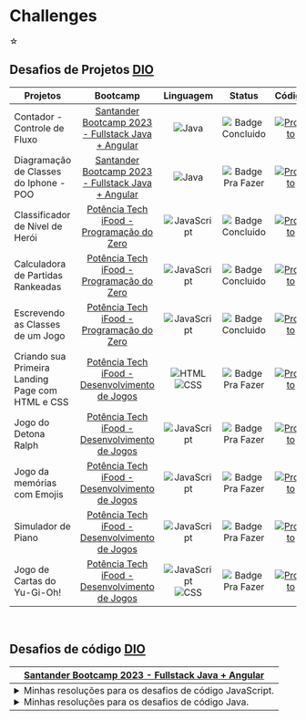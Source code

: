 # Challenges

☆

## Desafios de Projetos [DIO](https://web.dio.me)

| Projetos | Bootcamp |  Linguagem | Status |  Código | 
| ------ | :----------: | :----------: | :---: |:-----: |
| Contador - Controle de Fluxo | [Santander Bootcamp 2023 - Fullstack Java + Angular](https://web.dio.me/track/bf7abb82-1324-4074-9949-f474a1a911fe) | ![Java](https://img.shields.io/badge/-Java-05122A?style=flat&logo=openjdk) | ![Badge Concluido ](https://img.shields.io/badge/CONCLUIDO-44CC11?style=for-the-badge) | [![Projeto](https://img.shields.io/badge/Projeto-FF5A5F?style=for-the-badge)](https://github.com/arodlima/challenges/tree/main/DIO/Desafios%20de%20Projetos/_Java/controle-fluxo) | 
| Diagramação de Classes do Iphone - POO | [Santander Bootcamp 2023 - Fullstack Java + Angular](https://web.dio.me/track/bf7abb82-1324-4074-9949-f474a1a911fe)| ![Java](https://img.shields.io/badge/-Java-05122A?style=flat&logo=openjdk) |  ![Badge Pra Fazer](https://img.shields.io/badge/PARA%20FAZER-9999A1?style=for-the-badge) | [![Projeto](https://img.shields.io/badge/Projeto-FF5A5F?style=for-the-badge)](linkaqui) |
| Classificador de Nível de Herói | [Potência Tech iFood - Programação do Zero](https://web.dio.me/track/potencia-tech-ifood-programacao-do-zero) | ![JavaScript](https://img.shields.io/badge/-JavaScript-05122A?style=flat&logo=JavaScript) | ![Badge Concluido ](https://img.shields.io/badge/CONCLUIDO-44CC11?style=for-the-badge) | [![Projeto](https://img.shields.io/badge/Projeto-FF5A5F?style=for-the-badge)](https://github.com/arodlima/challenges/tree/main/DIO/Desafios%20de%20Projetos/Classificador%20de%20Nível%20de%20Herói) | 
| Calculadora de Partidas Rankeadas | [Potência Tech iFood - Programação do Zero](https://web.dio.me/track/potencia-tech-ifood-programacao-do-zero) | ![JavaScript](https://img.shields.io/badge/-JavaScript-05122A?style=flat&logo=JavaScript) | ![Badge Concluido ](https://img.shields.io/badge/CONCLUIDO-44CC11?style=for-the-badge) | [![Projeto](https://img.shields.io/badge/Projeto-FF5A5F?style=for-the-badge)](https://github.com/arodlima/challenges/tree/main/DIO/Desafios%20de%20Projetos/Calculadora%20de%20Partidas%20Rankeadas) |
| Escrevendo as Classes de um Jogo | [Potência Tech iFood - Programação do Zero](https://web.dio.me/track/potencia-tech-ifood-programacao-do-zero) | ![JavaScript](https://img.shields.io/badge/-JavaScript-05122A?style=flat&logo=JavaScript) | ![Badge Concluido ](https://img.shields.io/badge/CONCLUIDO-44CC11?style=for-the-badge) | [![Projeto](https://img.shields.io/badge/Projeto-FF5A5F?style=for-the-badge)](linkaqui) |
| Criando sua Primeira Landing Page com HTML e CSS | [Potência Tech iFood - Desenvolvimento de Jogos](link) | ![HTML](https://img.shields.io/badge/-HTML-05122A?style=flat&logo=html5) <br> ![CSS](https://img.shields.io/badge/-CSS-05122A?style=flat&logo=css3) | ![Badge Pra Fazer](https://img.shields.io/badge/PARA%20FAZER-9999A1?style=for-the-badge) | [![Projeto](https://img.shields.io/badge/Projeto-FF5A5F?style=for-the-badge)](linkaqui) |
| Jogo do Detona Ralph | [Potência Tech iFood - Desenvolvimento de Jogos](link) | ![JavaScript](https://img.shields.io/badge/-JavaScript-05122A?style=flat&logo=JavaScript) | ![Badge Pra Fazer](https://img.shields.io/badge/PARA%20FAZER-9999A1?style=for-the-badge) | [![Projeto](https://img.shields.io/badge/Projeto-FF5A5F?style=for-the-badge)](linkaqui) |
| Jogo da memórias com Emojis | [Potência Tech iFood - Desenvolvimento de Jogos](link) | ![JavaScript](https://img.shields.io/badge/-JavaScript-05122A?style=flat&logo=JavaScript) | ![Badge Pra Fazer](https://img.shields.io/badge/PARA%20FAZER-9999A1?style=for-the-badge) | [![Projeto](https://img.shields.io/badge/Projeto-FF5A5F?style=for-the-badge)](linkaqui) |
| Simulador de Piano | [Potência Tech iFood - Desenvolvimento de Jogos](link) | ![JavaScript](https://img.shields.io/badge/-JavaScript-05122A?style=flat&logo=JavaScript) | ![Badge Pra Fazer](https://img.shields.io/badge/PARA%20FAZER-9999A1?style=for-the-badge) | [![Projeto](https://img.shields.io/badge/Projeto-FF5A5F?style=for-the-badge)](linkaqui) |
| Jogo de Cartas do Yu-Gi-Oh! | [Potência Tech iFood - Desenvolvimento de Jogos](link) | ![JavaScript](https://img.shields.io/badge/-JavaScript-05122A?style=flat&logo=JavaScript) <br> ![CSS](https://img.shields.io/badge/-CSS-05122A?style=flat&logo=css3) | ![Badge Pra Fazer](https://img.shields.io/badge/PARA%20FAZER-9999A1?style=for-the-badge) | [![Projeto](https://img.shields.io/badge/Projeto-FF5A5F?style=for-the-badge)](linkaqui) |

<br>

## Desafios de código [DIO](https://web.dio.me)

|[Santander Bootcamp 2023 - Fullstack Java + Angular](https://web.dio.me/track/bf7abb82-1324-4074-9949-f474a1a911fe) |
| --- |
| <details> <summary>Minhas resoluções para os desafios de código JavaScript.</summary> <table><tr><th>N°</th><th>Desafios JavaScript</th><th>Código</th></tr><tr><td>01</td><td>Equilibrando o Saldo</td><td>[![Desafio](https://img.shields.io/badge/Desafio-ABF285?style=for-the-badge)](https://github.com/arodlima/challenges/tree/main/DIO/JavaScript/01%20-%20Equilibrando%20o%20saldo)</td></tr><tr><td>02</td><td>Organizando Seus Ativos</td><td>[![Desafio](https://img.shields.io/badge/Desafio-ABF285?style=for-the-badge)](https://github.com/arodlima/challenges/tree/main/DIO/JavaScript/02%20-%20Organizando%20seus%20ativos)</td></tr><tr><td>03</td><td>Condicionalmente Rico</td><td>[![Desafio](https://img.shields.io/badge/Desafio-ABF285?style=for-the-badge)](https://github.com/arodlima/challenges/tree/main/DIO/JavaScript/03%20-%20Condicionalmente%20rico)</td></tr><tr><td>04</td><td>Juros Compostos</td><td>[![Desafio](https://img.shields.io/badge/Desafio-ABF285?style=for-the-badge)](https://github.com/arodlima/challenges/tree/main/DIO/JavaScript/04%20-%20Juros%20compostos)</td></tr><tr><td>05</td><td>O Grande Deposito</td><td>[![Desafio](https://img.shields.io/badge/Desafio-ABF285?style=for-the-badge)](https://github.com/arodlima/challenges/tree/main/DIO/JavaScript/05%20-%20O%20grande%20deposito)</td></tr></table> </details> <details><summary>Minhas resoluções para os desafios de código Java.</summary> <table><tr><th>N°</th><th>Desafios Java</th><th>Código</th></tr><tr><td>01</td><td>Abrindo Contas</td><td>[![Desafio](https://img.shields.io/badge/Desafio-ABF285?style=for-the-badge)](https://github.com/arodlima/challenges/tree/main/DIO/Java/01%20-%20Abrindo%20conta)</td></tr><tr><td>02</td><td>Herança Bancária</td><td>[![Desafio](https://img.shields.io/badge/Desafio-ABF285?style=for-the-badge)](https://github.com/arodlima/challenges/tree/main/DIO/Java/02%20-%20Herança%20bancária)</td></tr><tr><td>03</td><td>Cofres Seguros</td><td>[![Desafio](https://img.shields.io/badge/Desafio-ABF285?style=for-the-badge)](https://github.com/arodlima/challenges/tree/main/DIO/Java/03%20-%20Cofres%20seguros)</td></tr><tr><td>04</td><td>Reunião de Acionistas</td><td>[![Desafio](https://img.shields.io/badge/Desafio-ABF285?style=for-the-badge)](https://github.com/arodlima/challenges/tree/main/DIO/Java/04%20-%20Reunião%20de%20acionistas)</td></tr><tr><td>05</td><td>A Última Transação</td><td>[![Desafio](https://img.shields.io/badge/Desafio-ABF285?style=for-the-badge)](https://github.com/arodlima/challenges/tree/main/DIO/Java/05%20-%20A%20última%20transação)</td></tr></table> </details> |


